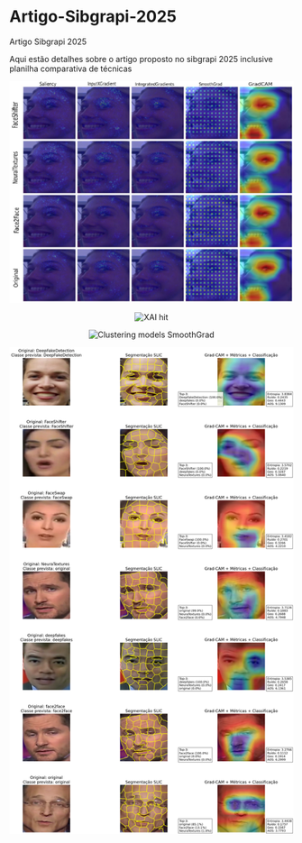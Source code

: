 # Artigo-Sibgrapi-2025
Artigo Sibgrapi 2025

Aqui estão detalhes sobre o artigo proposto no sibgrapi 2025
inclusive planilha comparativa de técnicas

<p align="center">
<img src="xai_miss_novo.png" width="600" alt="XAI Miss">
</p>

<p align="center">
<img src="xai-hit_novo.png" width="600" alt="XAI hit">
</p>

<p align="center">
<img src="clustering_models_SmoothGrad_novo.png" width="600" alt="Clustering models SmoothGrad">
</p>


<p align="center">
<img src="gradcam_result.png" width="600" alt="Inferencia - imagens">
</p>



